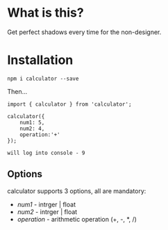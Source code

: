 # What is this?

Get perfect shadows every time for the non-designer.

# Installation

`npm i calculator --save`

Then...

```
import { calculator } from 'calculator';

calculator({
    num1: 5,
    num2: 4,
    operation:'+'
});

will log into console - 9
```

## Options

calculator supports 3 options, all are mandatory:

* *num1* - intrger | float
* *num2* - intrger | float
* *operation* - arithmetic operation (+, -, *, /)